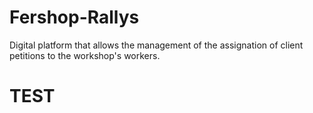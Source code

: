 # Fershop-Rallys
Digital platform that allows the management of the assignation of client petitions to the workshop's workers.

# TEST